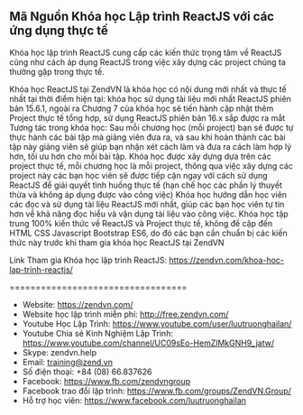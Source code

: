 <h2>Mã Nguồn Khóa học Lập trình ReactJS với các ứng dụng thực tế</h2>

Khóa học lập trình ReactJS cung cấp các kiến thức trọng tâm về ReactJS cũng như cách áp dụng ReactJS trong việc xây dựng các project chúng ta thường gặp trong thực tế.

Khóa học ReactJS tại ZendVN là khóa học có nội dung mới nhất và thực tế nhất tại thời điểm hiện tại: khóa học sử dụng tài liệu mới nhất ReactJS phiên bản 15.6.1, ngoài ra Chương 7 của khóa học sẽ tiến hành cập nhật thêm Project thực tế tổng hợp, sử dụng ReactJS phiên bản 16.x sắp được ra mắt Tương tác trong khóa học: Sau mỗi chương học (mỗi project) bạn sẽ được tự thực hành các bài tập mà giảng viên đưa ra, và sau khi hoàn thành các bài tập này giảng viên sẽ giúp bạn nhận xét cách làm và đưa ra cách làm hợp lý hơn, tối ưu hơn cho mỗi bài tập. Khóa học được xây dựng dựa trên các project thực tế, mỗi chương học là mỗi project, thông qua việc xây dựng các project này các bạn học viên sẽ được tiếp cận ngay với cách sử dụng ReactJS để giải quyết tình huống thực tế (hạn chế học các phần lý thuyết thừa và không áp dụng được vào công việc) Khóa học hướng dẫn học viên các đọc và sử dụng tài liệu ReactJS mới nhất, giúp các bạn học viên tự tin hơn về khả năng đọc hiểu và vận dụng tài liệu vào công việc. Khóa học tập trung 100% kiến thức về ReactJS và Project thực tế, không đề cập đến HTML CSS Javascript Bootstrap ES6, do đó các bạn cần chuẩn bị các kiến thức này trước khi tham gia khóa học ReactJS tại ZendVN

Link Tham gia Khóa học lập trình ReactJS: https://zendvn.com/khoa-hoc-lap-trinh-reactjs/

==================================
- Website: https://zendvn.com/
- Website học lập trình miễn phí: http://free.zendvn.com/
- Youtube Học Lập Trình: https://www.youtube.com/user/luutruonghailan/
- Youtube Chia sẻ Kinh Nghiệm Lập Trình: https://www.youtube.com/channel/UC09sEo-HemZlMkGNH9_jatw/
- Skype: zendvn.help
- Email: training@zend.vn
- Số điện thoại: +84 (08) 66.837626
- Facebook: https://www.fb.com/zendvngroup
- Facebook trao đổi lập trình: https://www.fb.com/groups/ZendVN.Group/
- Hỗ trợ học viên: https://www.facebook.com/luutruonghailan
